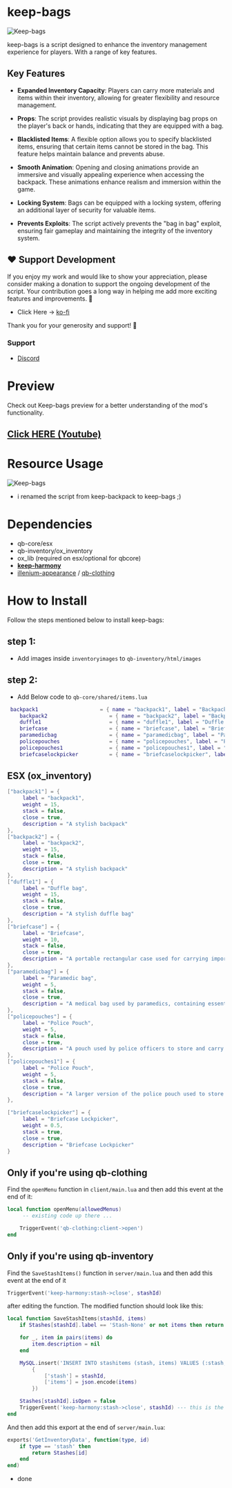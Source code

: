 # keep-bags

![Keep-bags](.github/images/keep-bags.jpg)

keep-bags is a script designed to enhance the inventory management experience for players. With a range of key features.

## Key Features

- **Expanded Inventory Capacity**: Players can carry more materials and items within their inventory, allowing for greater flexibility and resource management.

- **Props**: The script provides realistic visuals by displaying bag props on the player's back or hands, indicating that they are equipped with a bag.

- **Blacklisted Items**: A flexible option allows you to specify blacklisted items, ensuring that certain items cannot be stored in the bag. This feature helps maintain balance and prevents abuse.

- **Smooth Animation**: Opening and closing animations provide an immersive and visually appealing experience when accessing the backpack. These animations enhance realism and immersion within the game.

- **Locking System**: Bags can be equipped with a locking system, offering an additional layer of security for valuable items.

- **Prevents Exploits**: The script actively prevents the "bag in bag" exploit, ensuring fair gameplay and maintaining the integrity of the inventory system.

## ❤️ Support Development

If you enjoy my work and would like to show your appreciation, please consider making a donation to support the ongoing development of the script. Your contribution goes a long way in helping me add more exciting features and improvements. 🚀

- Click Here -> [ko-fi](https://ko-fi.com/swkeep)

Thank you for your generosity and support! 🙏

### Support

- [Discord](https://discord.gg/ccMArCwrPV)

# Preview

Check out Keep-bags preview for a better understanding of the mod's functionality.

## [Click HERE (Youtube)](https://youtu.be/4FCx1_pOTpE)

# Resource Usage

![Keep-bags](.github/images/test.png)

- i renamed the script from keep-backpack to keep-bags ;)

# Dependencies

- qb-core/esx
- qb-inventory/ox_inventory
- ox_lib (required on esx/optional for qbcore)
- **[keep-harmony](https://swkeep.tebex.io/package/5592482)**
- [illenium-appearance](https://github.com/iLLeniumStudios/illenium-appearance) / [qb-clothing](https://github.com/qbcore-framework/qb-clothing)

# How to Install

Follow the steps mentioned below to install keep-bags:

## step 1:

- Add images inside `inventoryimages` to `qb-inventory/html/images`

## step 2:

- Add Below code to `qb-core/shared/items.lua`

```lua
 backpack1                    = { name = "backpack1", label = "Backpack", weight = 7500, type = "item", image = "backpack1.png", unique = true, useable = true, shouldClose = true, combinable = nil, description = "A stylish backpack" },
    backpack2                    = { name = "backpack2", label = "Backpack", weight = 15000, type = "item", image = "backpack2.png", unique = true, useable = true, shouldClose = true, combinable = nil, description = "A stylish backpack" },
    duffle1                      = { name = "duffle1", label = "Duffle bag", weight = 15000, type = "item", image = "duffle1.png", unique = true, useable = true, shouldClose = true, combinable = nil, description = "A stylish duffle bag" },
    briefcase                    = { name = "briefcase", label = "Briefcase", weight = 10000, type = "item", image = "briefcase.png", unique = true, useable = true, shouldClose = true, combinable = nil, description = "A portable rectangular case used for carrying important documents, files, or other personal belongings." },
    paramedicbag                 = { name = "paramedicbag", label = "Paramedic bag", weight = 5000, type = "item", image = "paramedicbag.png", unique = true, useable = true, shouldClose = true, combinable = nil, description = "A medical bag used by paramedics, containing essential supplies for emergency care." },
    policepouches                = { name = "policepouches", label = "Police Pouch", weight = 5000, type = "item", image = "policepouches.png", unique = true, useable = true, shouldClose = true, combinable = nil, description = "A pouch used by police officers to store and carry essential supplies such as handcuffs, pepper spray, and other tactical equipment." },
    policepouches1               = { name = "policepouches1", label = "Police Pouch", weight = 5000, type = "item", image = "policepouches1.png", unique = true, useable = true, shouldClose = true, combinable = nil, description = "A larger version of the police pouch used to store additional tactical gear and equipment." },
    briefcaselockpicker          = { name = "briefcaselockpicker", label = "Briefcase Lockpicker", weight = 500, type = "item", image = "lockpick.png", unique = false, useable = true, shouldClose = true, combinable = nil, description = "Briefcase Lockpicker" },
```

## ESX (ox_inventory)

```lua
["backpack1"] = {
     label = "backpack1",
     weight = 15,
     stack = false,
     close = true,
     description = "A stylish backpack"
},
["backpack2"] = {
     label = "backpack2",
     weight = 15,
     stack = false,
     close = true,
     description = "A stylish backpack"
},
["duffle1"] = {
     label = "Duffle bag",
     weight = 15,
     stack = false,
     close = true,
     description = "A stylish duffle bag"
},
["briefcase"] = {
     label = "Briefcase",
     weight = 10,
     stack = false,
     close = true,
     description = "A portable rectangular case used for carrying important documents, files, or other personal belongings."
},
["paramedicbag"] = {
     label = "Paramedic bag",
     weight = 5,
     stack = false,
     close = true,
     description = "A medical bag used by paramedics, containing essential supplies for emergency care."
},
["policepouches"] = {
     label = "Police Pouch",
     weight = 5,
     stack = false,
     close = true,
     description = "A pouch used by police officers to store and carry essential supplies such as handcuffs, pepper spray, and other tactical equipment."
},
["policepouches1"] = {
     label = "Police Pouch",
     weight = 5,
     stack = false,
     close = true,
     description = "A larger version of the police pouch used to store additional tactical gear and equipment."
},

["briefcaselockpicker"] = {
     label = "Briefcase Lockpicker",
     weight = 0.5,
     stack = true,
     close = true,
     description = "Briefcase Lockpicker"
}
```

## Only if you're using qb-clothing 
Find the `openMenu` function in `client/main.lua` and then add this event at the end of it:

```lua
local function openMenu(allowedMenus)
     -- existing code up there ...

    TriggerEvent('qb-clothing:client->open')
end
```

## Only if you're using qb-inventory
Find the `SaveStashItems()` function in `server/main.lua` and then add this event at the end of it 

```lua
TriggerEvent('keep-harmony:stash->close', stashId)
```

after editing the function. The modified function should look like this:

```lua
local function SaveStashItems(stashId, items)
	if Stashes[stashId].label == 'Stash-None' or not items then return end

	for _, item in pairs(items) do
		item.description = nil
	end

	MySQL.insert('INSERT INTO stashitems (stash, items) VALUES (:stash, :items) ON DUPLICATE KEY UPDATE items = :items',
		{
			['stash'] = stashId,
			['items'] = json.encode(items)
		})

	Stashes[stashId].isOpen = false
	TriggerEvent('keep-harmony:stash->close', stashId) --- this is the line 
end
```

And then add this export at the end of `server/main.lua`:

```lua
exports('GetInventoryData', function(type, id)
	if type == 'stash' then
		return Stashes[id]
	end
end)
```

- done
